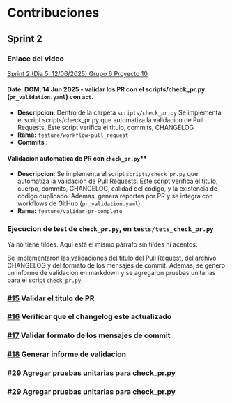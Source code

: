 # **Contribuciones**
## **Sprint 2**
### Enlace del video
[Sprint 2 (Dia 5: 12/06/2025) Grupo 6 Proyecto 10 ](https://www.youtube.com/watch?v=CXj9d7sZ-J0)

#### **Date: DOM, 14 Jun 2025 - validar los PR con el scripts/check_pr.py (`pr_validation.yaml`) con `act`.**
- **Descripcion**: Dentro de la carpeta `scripts/check_pr.py` Se implementa el script scripts/check_pr.py que automatiza la validacion de Pull Requests. Este script verifica el titulo, commits, CHANGELOG
- **Rama:** `feature/workflow-pull_request`
- **Commits :**  
#### Validacion automatica de PR con `check_pr.py`**
- **Descripcion**: Se implementa el script `scripts/check_pr.py` que automatiza la validacion de Pull Requests. Este script verifica el titulo, cuerpo, commits, CHANGELOG, calidad del codigo, y la existencia de codigo duplicado. Ademas, genera reportes por PR y se integra con workflows de GitHub (`pr_validation.yaml`).
- **Rama:** `feature/validar-pr-completo`


### Ejecucion de test de `check_pr.py`, en `tests/tets_check_pr.py`
Ya no tiene tildes. Aquí está el mismo párrafo sin tildes ni acentos:

Se implementaron las validaciones del titulo del Pull Request, del archivo CHANGELOG y del formato de los mensajes de commit. Ademas, se genero un informe de validacion en markdown y se agregaron pruebas unitarias para el script `check_pr.py`.

       

### [#15](https://github.com/OliverHz28/PC3Proyecto10/issues/15) Validar el titulo de PR


### [#16](https://github.com/OliverHz28/PC3Proyecto10/issues/16) Verificar que el changelog este actualizado


### [#17](https://github.com/OliverHz28/PC3Proyecto10/issues/17) Validar formato de los mensajes de commit


### [#18](https://github.com/OliverHz28/PC3Proyecto10/issues/18) Generar informe de validacion


### [#29](https://github.com/OliverHz28/PC3Proyecto10/issues/29) Agregar pruebas unitarias para check_pr.py


### [#29](https://github.com/OliverHz28/PC3Proyecto10/issues/29) Agregar pruebas unitarias para check_pr.py
